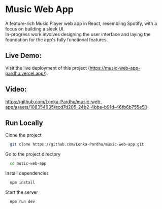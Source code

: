 
# Music Web App

A feature-rich Music Player web app in React, resembling Spotify, with a focus on building a sleek UI.  
In-progress work involves designing the user interface and laying the foundation for the app's fully functional features.


## Live Demo:

Visit the live deployment of this project (https://music-web-app-pardhu.vercel.app/).   

## Video:   








https://github.com/Lonka-Pardhu/music-web-app/assets/108354935/acd7d205-24b2-4bba-b91d-46fb6b755e50









## Run Locally

Clone the project

```bash
  git clone https://github.com/Lonka-Pardhu/music-web-app.git
```

Go to the project directory

```bash
  cd music-web-app
```

Install dependencies

```bash
  npm install
```

Start the server

```bash
  npm run dev
```


